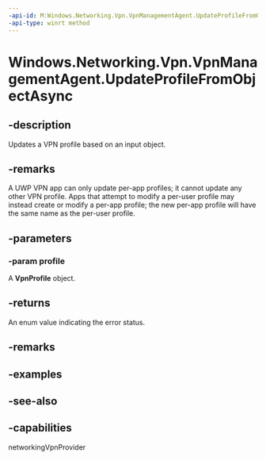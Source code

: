 ```yaml
---
-api-id: M:Windows.Networking.Vpn.VpnManagementAgent.UpdateProfileFromObjectAsync(Windows.Networking.Vpn.IVpnProfile)
-api-type: winrt method
---
```


<!-- Method syntax
public Windows.Foundation.IAsyncOperation<Windows.Networking.Vpn.VpnManagementErrorStatus> UpdateProfileFromObjectAsync(Windows.Networking.Vpn.IVpnProfile profile)
-->

# Windows.Networking.Vpn.VpnManagementAgent.UpdateProfileFromObjectAsync

## -description
Updates a VPN profile based on an input object.

## -remarks
A UWP VPN app can only update per-app profiles; it cannot update any other VPN profile. Apps that attempt to modify a per-user profile may instead create or modify a per-app profile; the new per-app profile will have the same name as the per-user profile.

## -parameters
### -param profile
A **VpnProfile** object.

## -returns
An enum value indicating the error status.

## -remarks

## -examples

## -see-also


## -capabilities
networkingVpnProvider
